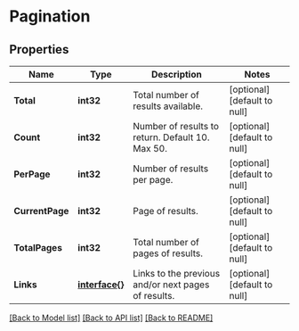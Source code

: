# Pagination

## Properties
Name | Type | Description | Notes
------------ | ------------- | ------------- | -------------
**Total** | **int32** | Total number of results available. | [optional] [default to null]
**Count** | **int32** | Number of results to return. Default 10. Max 50. | [optional] [default to null]
**PerPage** | **int32** | Number of results per page. | [optional] [default to null]
**CurrentPage** | **int32** | Page of results. | [optional] [default to null]
**TotalPages** | **int32** | Total number of pages of results. | [optional] [default to null]
**Links** | [**interface{}**](interface{}.md) | Links to the previous and/or next pages of results. | [optional] [default to null]

[[Back to Model list]](../README.md#documentation-for-models) [[Back to API list]](../README.md#documentation-for-api-endpoints) [[Back to README]](../README.md)


